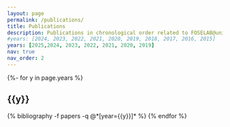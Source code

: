 ```yaml
---
layout: page
permalink: /publications/
title: Publications
description: Publications in chronological order related to FOSELAB@unibg projects
#years: [2024, 2023, 2022, 2021, 2020, 2019, 2018, 2017, 2016, 2015]
years: [2025,2024, 2023, 2022, 2021, 2020, 2019]
nav: true
nav_order: 2
---
```

<!-- _pages/publications.md -->
<div class="publications">

{%- for y in page.years %}
  <h2 class="year">{{y}}</h2>
  {% bibliography -f papers -q @*[year={{y}}]* %}
{% endfor %}

</div>
